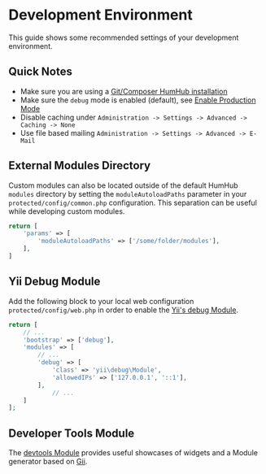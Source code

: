 Development Environment
=======================

This guide shows some recommended settings of your development environment.

Quick Notes
-----------

- Make sure you are using a [Git/Composer HumHub installation](git-installation.md)
- Make sure the `debug` mode is enabled (default), see [Enable Production Mode](../admin/security.md#enable-production-mode)
- Disable caching under `Administration -> Settings -> Advanced -> Caching -> None`
- Use file based mailing `Administration -> Settings -> Advanced -> E-Mail`

External Modules Directory
-----------------

Custom modules can also be located outside of the default HumHub `modules` directory by
setting the `moduleAutoloadPaths` parameter in your `protected/config/common.php` configuration. This separation can
be useful while developing custom modules.

```php
return [
    'params' => [
        'moduleAutoloadPaths' => ['/some/folder/modules'],        
    ],
]
```

Yii Debug Module
----------------

Add the following block to your local web configuration `protected/config/web.php` in order
to enable the [Yii's debug Module](http://www.yiiframework.com/doc-2.0/ext-debug-index.html).

```php
return [
    // ...
    'bootstrap' => ['debug'],
	'modules' => [
	    // ...
	    'debug' => [
	        'class' => 'yii\debug\Module',
	        'allowedIPs' => ['127.0.0.1', '::1'],
	    ],
            // ...
	]
];
```

Developer Tools Module
-------------------

The [devtools Module](https://github.com/humhub/humhub-modules-devtools) provides useful showcases of widgets and a Module generator based on [Gii](https://www.yiiframework.com/doc/guide/2.0/en/start-gii).
